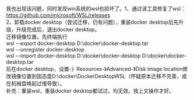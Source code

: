 我也出现该问题，同时发现win系统的wsl也损坏了。1、通过该工具修复了wsl：https://github.com/microsoft/WSL/releases  
2、卸载docker desktop（尝试迁移，仍有问题），重装docker desktop后先升级，升级完成后，退出docker desktop。  
迁移镜像位置，先终端执行  
wsl --export docker-desktop D:\docker\docker-desktop.tar  
wsl --unregister docker-desktop  
wsl --import docker-desktop D:\docker\docker-desktop D:\docker\docker-desktop.tar  
后在docker desktop，设置-》Resources-》Advanced-》Disk image location修改镜像位置到固态盘D:\docker\DockerDesktopWSL（怀疑原本迁移不完善，或在机械盘唤起过慢导致）。  
补充：重装wsl，重装docker desktop都试过，均无效。按上文操作才好。